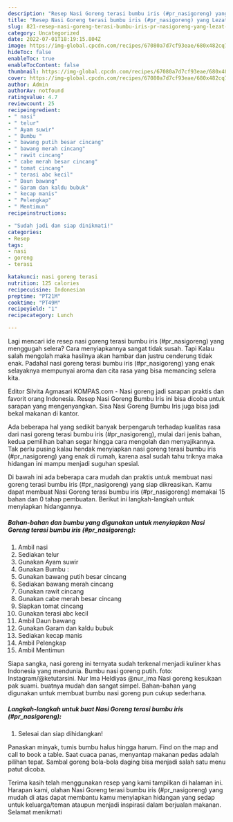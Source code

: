 ```yaml
---
description: "Resep Nasi Goreng terasi bumbu iris (#pr_nasigoreng) yang Lezat Sekali}"
title: "Resep Nasi Goreng terasi bumbu iris (#pr_nasigoreng) yang Lezat Sekali}"
slug: 821-resep-nasi-goreng-terasi-bumbu-iris-pr-nasigoreng-yang-lezat-sekali
category: Uncategorized
date: 2022-07-01T18:19:15.804Z
image: https://img-global.cpcdn.com/recipes/67080a7d7cf93eae/680x482cq70/nasi-goreng-terasi-bumbu-iris-pr_nasigoreng-foto-resep-utama.jpg
hideToc: false
enableToc: true
enableTocContent: false
thumbnail: https://img-global.cpcdn.com/recipes/67080a7d7cf93eae/680x482cq70/nasi-goreng-terasi-bumbu-iris-pr_nasigoreng-foto-resep-utama.jpg
cover: https://img-global.cpcdn.com/recipes/67080a7d7cf93eae/680x482cq70/nasi-goreng-terasi-bumbu-iris-pr_nasigoreng-foto-resep-utama.jpg
author: Admin
authorAv: notfound
ratingvalue: 4.7
reviewcount: 25
recipeingredient:
- " nasi"
- " telur"
- " Ayam suwir"
- " Bumbu "
- " bawang putih besar cincang"
- " bawang merah cincang"
- " rawit cincang"
- " cabe merah besar cincang"
- " tomat cincang"
- " terasi abc kecil"
- " Daun bawang"
- " Garam dan kaldu bubuk"
- " kecap manis"
- " Pelengkap"
- " Mentimun"
recipeinstructions:

- "Sudah jadi dan siap dinikmati!"
categories:
- Resep
tags:
- nasi
- goreng
- terasi

katakunci: nasi goreng terasi 
nutrition: 125 calories
recipecuisine: Indonesian
preptime: "PT21M"
cooktime: "PT49M"
recipeyield: "1"
recipecategory: Lunch

---
```



Lagi mencari ide resep nasi goreng terasi bumbu iris (#pr_nasigoreng) yang menggugah selera? Cara menyiapkannya sangat tidak susah. Tapi Kalau salah mengolah maka hasilnya akan hambar dan justru cenderung tidak enak. Padahal nasi goreng terasi bumbu iris (#pr_nasigoreng) yang enak selayaknya mempunyai aroma dan cita rasa yang bisa memancing selera kita.


Editor Silvita Agmasari KOMPAS.com - Nasi goreng jadi sarapan praktis dan favorit orang Indonesia. Resep Nasi Goreng Bumbu Iris ini bisa dicoba untuk sarapan yang mengenyangkan. Sisa Nasi Goreng Bumbu Iris juga bisa jadi bekal makanan di kantor.

Ada beberapa hal yang sedikit banyak berpengaruh terhadap kualitas rasa dari nasi goreng terasi bumbu iris (#pr_nasigoreng), mulai dari jenis bahan, kedua pemilihan bahan segar hingga cara mengolah dan menyajikannya. Tak perlu pusing kalau hendak menyiapkan nasi goreng terasi bumbu iris (#pr_nasigoreng) yang enak di rumah, karena asal sudah tahu triknya maka hidangan ini mampu menjadi suguhan spesial.


Di bawah ini ada beberapa cara mudah dan praktis untuk membuat nasi goreng terasi bumbu iris (#pr_nasigoreng) yang siap dikreasikan. Kamu dapat membuat Nasi Goreng terasi bumbu iris (#pr_nasigoreng) memakai 15 bahan dan 0 tahap pembuatan. Berikut ini langkah-langkah untuk menyiapkan hidangannya.

<!--inarticleads1-->

##### Bahan-bahan dan bumbu yang digunakan untuk menyiapkan Nasi Goreng terasi bumbu iris (#pr_nasigoreng):

1. Ambil  nasi
1. Sediakan  telur
1. Gunakan  Ayam suwir
1. Gunakan  Bumbu :
1. Gunakan  bawang putih besar cincang
1. Sediakan  bawang merah cincang
1. Gunakan  rawit cincang
1. Gunakan  cabe merah besar cincang
1. Siapkan  tomat cincang
1. Gunakan  terasi abc kecil
1. Ambil  Daun bawang
1. Gunakan  Garam dan kaldu bubuk
1. Sediakan  kecap manis
1. Ambil  Pelengkap
1. Ambil  Mentimun


Siapa sangka, nasi goreng ini ternyata sudah terkenal menjadi kuliner khas Indonesia yang mendunia. Bumbu nasi goreng putih. foto: Instagram/@ketutarsini. Nur Ima Heldiyas @nur_ima Nasi goreng kesukaan pak suami. buatnya mudah dan sangat simpel. Bahan-bahan yang digunakan untuk membuat bumbu nasi goreng pun cukup sederhana. 

<!--inarticleads2-->

##### Langkah-langkah untuk buat Nasi Goreng terasi bumbu iris (#pr_nasigoreng):


1. Selesai dan siap dihidangkan!

Panaskan minyak, tumis bumbu halus hingga harum. Find on the map and call to book a table. Saat cuaca panas, menyantap makanan pedas adalah pilihan tepat. Sambal goreng bola-bola daging bisa menjadi salah satu menu patut dicoba. 

Terima kasih telah menggunakan resep yang kami tampilkan di halaman ini. Harapan kami, olahan Nasi Goreng terasi bumbu iris (#pr_nasigoreng) yang mudah di atas dapat membantu kamu menyiapkan hidangan yang sedap untuk keluarga/teman ataupun menjadi inspirasi dalam berjualan makanan. Selamat menikmati
